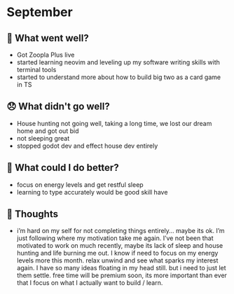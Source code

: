 # September

## 💪 What went well?

- Got Zoopla Plus live
- started learning neovim and leveling up my software writing skills with terminal tools
- started to understand more about how to build big two as a card game in TS

## 😞 What didn't go well?

- House hunting not going well, taking a long time, we lost our dream home and got out bid
- not sleeping great
- stopped godot dev and effect house dev entirely

## 🚀 What could I do better?

- focus on energy levels and get restful sleep
- learning to type accurately would be good skill have

## 🧠 Thoughts

- i’m hard on my self for not completing things entirely… maybe its ok. I’m just following where my motivation take me again. I’ve not been that motivated to work on much recently, maybe its lack of sleep and house hunting and life burning me out. I know if need to focus on my energy levels more this month. relax unwind and see what sparks my interest again. I have so many ideas floating in my head still. but i need to just let them settle. free time will be premium soon, its more important than ever that I focus on what I actually want to build / learn.